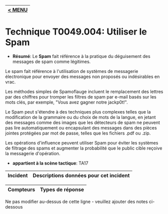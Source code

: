 |[< MENU](../../README.md)|
|---|

# Technique T0049.004: Utiliser le Spam


* **Résumé**: Le **Spam** fait référence à la pratique du déguisement des messages de spam comme légitimes.

Le spam fait référence à l'utilisation de systèmes de messagerie électronique pour envoyer des messages non proposés ou indésirables en vrac.

Les méthodes simples de Spamoflauge incluent le remplacement des lettres par des chiffres pour tromper les filtres de spam par e-mail basés sur les mots clés, par exemple, "Vous avez gagner notre jackp0t!".

Le Spam peut s'étendre à des techniques plus complexes telles que la modification de la grammaire ou du choix de mots de la langue, en jetant des messages comme des images que les détecteurs de spam ne peuvent pas lire automatiquement ou encapsulant des messages dans des pièces jointes protégées par mot de passe, telles que les fichiers .pdf ou .zip.

Les opérations d'influence peuvent utiliser Spam pour éviter les systèmes de filtrage des spams et augmenter la probabilité que le public cible reçoive la messagerie d'opération.

* **appartient à la scène tactique**: TA17


|Incident |Descriptions données pour cet incident |
|-------- |-------------------- |



|Compteurs |Types de réponse |
|-------- |-------------- |


Ne pas modifier au-dessus de cette ligne - veuillez ajouter des notes ci-dessous
